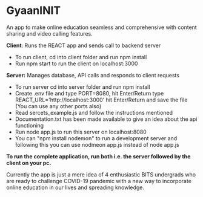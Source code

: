 # GyaanINIT
An app to make online education seamless and comprehensive with content sharing and video calling features.

**Client**: Runs the REACT app and sends call to backend server
- To run client, cd into client folder and run npm install
- Run npm start to run the client on localhost:3000

**Server:** Manages database, API calls and responds to client requests
- To run server cd into server folder and run npm install
- Create .env file and type PORT=8080, hit Enter/Return type REACT_URL='http://localhost:3000' hit Enter/Return and save the file (You can use any other ports also)
- Read sercets_example.js and follow the instructions mentioned
- Documentation.txt has been made available to give an idea about the api functioning
- Run node app.js to run this server on localhost:8080
- You can "npm install nodemon" to run a development server and following this you can use nodmeon app.js instead of node app.js

**To run the complete application, run both i.e. the server followed by the client on your pc.**

Currently the app is just a mere idea of 4 enthusiastic BITS undergrads who are ready to challenge COVID-19 pandemic with a new way to incorporate online education in our lives and spreading knowledge.  
